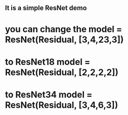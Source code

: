 ## It is a simple ResNet demo
# you can change the model = ResNet(Residual, [3,4,23,3])
# to ResNet18 model = ResNet(Residual, [2,2,2,2])
# to ResNet34 model = ResNet(Residual, [3,4,6,3])
